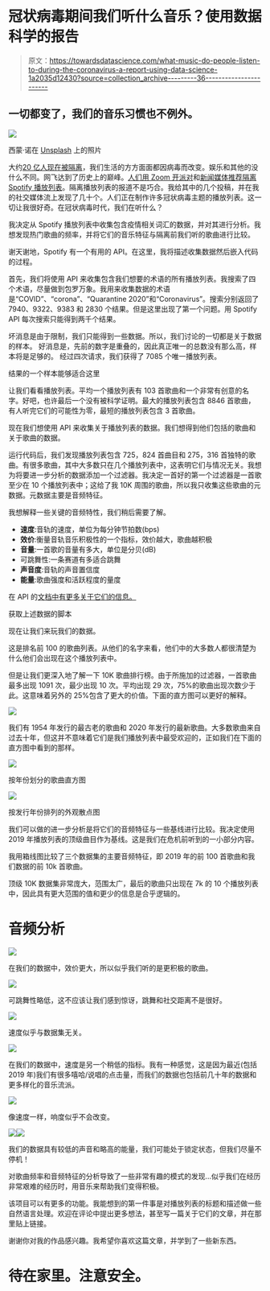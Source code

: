 # 冠状病毒期间我们听什么音乐？使用数据科学的报告

> 原文：<https://towardsdatascience.com/what-music-do-people-listen-to-during-the-coronavirus-a-report-using-data-science-1a2035d12430?source=collection_archive---------36----------------------->

## 一切都变了，我们的音乐习惯也不例外。

![](img/8a7cf6217924b1206f83b5892b6de998.png)

西蒙·诺在 [Unsplash](https://unsplash.com?utm_source=medium&utm_medium=referral) 上的照片

大约[20 亿人现在被隔离](https://www.theguardian.com/world/2020/mar/24/nearly-20-of-global-population-under-coronavirus-lockdown)，我们生活的方方面面都因病毒而改变。娱乐和其他的没什么不同。网飞达到了历史上的巅峰。[人们用 Zoom 开派对](https://www.nytimes.com/2020/03/17/style/zoom-parties-coronavirus-memes.html)和[新闻媒体推荐隔离 Spotify 播放列表](https://www.vox.com/culture/2020/4/6/21210117/quarantine-playlist-coronavirus-spotify-music-for-isolation)。隔离播放列表的报道不是巧合。我给其中的几个投稿，并在我的社交媒体流上发现了几十个。人们正在制作许多冠状病毒主题的播放列表。这一切让我很好奇。在冠状病毒时代，我们在听什么？

我决定从 Spotify 播放列表中收集包含疫情相关词汇的数据，并对其进行分析。我想发现热门歌曲的频率，并将它们的音乐特征与隔离前我们听的歌曲进行比较。

谢天谢地，Spotify 有一个有用的 API。在这里，我将描述收集数据然后嵌入代码的过程。

首先，我们将使用 API 来收集包含我们想要的术语的所有播放列表。我搜索了四个术语，尽量做到包罗万象。我用来收集数据的术语是“COVID”、“corona”、“Quarantine 2020”和“Coronavirus”。搜索分别返回了 7940、9322、9383 和 2830 个结果。但是这里出现了第一个问题。用 Spotify API 每次搜索只能得到两千个结果。

坏消息是由于限制，我们只能得到一些数据。所以，我们讨论的一切都是关于数据的样本。
好消息是，先前的数字是重叠的，因此真正唯一的总数没有那么高，样本将是足够的。
经过四次请求，我们获得了 7085 个唯一播放列表。

结果的一个样本能够适合这里

让我们看看播放列表。平均一个播放列表有 103 首歌曲和一个非常有创意的名字。好吧，也许最后一个没有被科学证明。最大的播放列表包含 8846 首歌曲，有人听完它们的可能性为零，最短的播放列表包含 3 首歌曲。

现在我们想使用 API 来收集关于播放列表的数据。我们想得到他们包括的歌曲和关于歌曲的数据。

运行代码后，我们发现播放列表包含 725，824 首曲目和 275，316 首独特的歌曲。有很多歌曲，其中大多数只在几个播放列表中，这表明它们与情况无关。我想为将要进一步分析的数据添加一个过滤器。我决定一首好的第一个过滤器是一首歌至少在 10 个播放列表中；这给了我 10K 周围的歌曲，所以我只收集这些歌曲的元数据。元数据主要是音频特征。

我想解释一些关键的音频特性，我们稍后需要了解。

*   **速度**:音轨的速度，单位为每分钟节拍数(bps)
*   **效价**:衡量音轨音乐积极性的一个指标，效价越大，歌曲越积极
*   **音量**:一首歌的音量有多大，单位是分贝(dB)
*   可跳舞性:一条赛道有多适合跳舞
*   **声音度**:音轨的声音置信度
*   **能量**:歌曲强度和活跃程度的量度

在 API 的[文档中有更多关于它们的信息。](https://developer.spotify.com/documentation/web-api/reference/tracks/get-audio-features/)

获取上述数据的脚本

现在让我们来玩我们的数据。

这是排名前 100 的歌曲列表。从他们的名字来看，他们中的大多数人都很清楚为什么他们会出现在这个播放列表中。

但是让我们更深入地了解一下 10K 歌曲排行榜。由于所施加的过滤器，一首歌曲最多出现 1091 次，最少出现 10 次。平均出现 29 次，75%的歌曲出现次数少于此。这意味着另外的 25%包含了更大的价值。下面的直方图可以更好的解释。

![](img/b3dea588978ae0847fe5230ae6055cbb.png)

我们有 1954 年发行的最古老的歌曲和 2020 年发行的最新歌曲。大多数歌曲来自过去十年，但这并不意味着它们是我们播放列表中最受欢迎的，正如我们在下面的直方图中看到的那样。

![](img/0c17cf02adf19ac07ab05039b1e71e84.png)

按年份划分的歌曲直方图

![](img/fa1cb71a2d6a1ec84e1ad76f65948eb3.png)

按发行年份排列的外观散点图

我们可以做的进一步分析是将它们的音频特征与一些基线进行比较。我决定使用 2019 年播放列表的顶级曲目作为基线。这是我们在危机前听到的一小部分内容。

我用箱线图比较了三个数据集的主要音频特征，即 2019 年的前 100 首歌曲和我们数据的前 10k 首歌曲。

顶级 10K 数据集非常庞大，范围太广，最后的歌曲只出现在 7k 的 10 个播放列表中，因此具有更大范围的值和更少的信息是合乎逻辑的。

# 音频分析

![](img/7cec556e573bfd9ac093d7fdf8b60975.png)

在我们的数据中，效价更大，所以似乎我们听的是更积极的歌曲。

![](img/3779f09af0c4d8c314b9ba94ff8f0641.png)

可跳舞性略低，这不应该让我们感到惊讶，跳舞和社交距离不是很好。

![](img/7da7c9a32ba0d2d3166d180eecc30496.png)

速度似乎与数据集无关。

![](img/e55f4b935a0f3dd73d3d36d8f4fde2b9.png)

在我们的数据中，速度是另一个稍低的指标。我有一种感觉，这是因为最近(包括 2019 年)我们有很多嘻哈/说唱的点击量，而我们的数据也包括前几十年的数据和更多样化的音乐流派。

![](img/db4c95a1aadbe1083a40fb528cd3a045.png)

像速度一样，响度似乎不会改变。

![](img/b48d6c46908bab511d4c0cb51f9afc50.png)![](img/6f7120c142a1aa2eba38c27a8e34d94a.png)

我们的数据具有较低的声音和略高的能量，我们可能处于锁定状态，但我们尽量不停机！

对歌曲频率和音频特征的分析导致了一些非常有趣的模式的发现...似乎我们在经历非常艰难的经历时，用音乐来帮助我们变得积极。

该项目可以有更多的功能。我能想到的第一件事是对播放列表的标题和描述做一些自然语言处理。欢迎在评论中提出更多想法，甚至写一篇关于它们的文章，并在那里贴上链接。

谢谢你对我的作品感兴趣。我希望你喜欢这篇文章，并学到了一些新东西。

# 待在家里。注意安全。